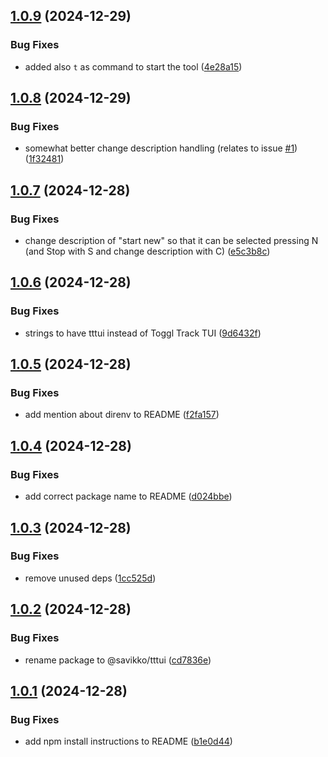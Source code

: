 ## [1.0.9](https://github.com/savikko/tttui/compare/v1.0.8...v1.0.9) (2024-12-29)


### Bug Fixes

* added also `t` as command to start the tool ([4e28a15](https://github.com/savikko/tttui/commit/4e28a1532aa563530bcf71a26af930750eca828e))

## [1.0.8](https://github.com/savikko/tttui/compare/v1.0.7...v1.0.8) (2024-12-29)


### Bug Fixes

* somewhat better change description handling (relates to issue [#1](https://github.com/savikko/tttui/issues/1)) ([1f32481](https://github.com/savikko/tttui/commit/1f32481ba6865207faa1dcecfc6f28ac76ca54d3))

## [1.0.7](https://github.com/savikko/tttui/compare/v1.0.6...v1.0.7) (2024-12-28)


### Bug Fixes

* change description of "start new" so that it can be selected pressing N (and Stop with S and change description with C) ([e5c3b8c](https://github.com/savikko/tttui/commit/e5c3b8c00a82c0bb55f1e92360ee27395c465340))

## [1.0.6](https://github.com/savikko/tttui/compare/v1.0.5...v1.0.6) (2024-12-28)


### Bug Fixes

* strings to have tttui instead of Toggl Track TUI ([9d6432f](https://github.com/savikko/tttui/commit/9d6432fc172194192742e2b67c9818ba15a8ae88))

## [1.0.5](https://github.com/savikko/tttui/compare/v1.0.4...v1.0.5) (2024-12-28)


### Bug Fixes

* add mention about direnv to README ([f2fa157](https://github.com/savikko/tttui/commit/f2fa1579877503fc394807f515efdc5c54736b3b))

## [1.0.4](https://github.com/savikko/tttui/compare/v1.0.3...v1.0.4) (2024-12-28)


### Bug Fixes

* add correct package name to README ([d024bbe](https://github.com/savikko/tttui/commit/d024bbec9f042fea14eeca7e8e6dc8671b6b46c4))

## [1.0.3](https://github.com/savikko/tttui/compare/v1.0.2...v1.0.3) (2024-12-28)


### Bug Fixes

* remove unused deps ([1cc525d](https://github.com/savikko/tttui/commit/1cc525d4e4c15b5e96b7eec14dc87b1010700c38))

## [1.0.2](https://github.com/savikko/tttui/compare/v1.0.1...v1.0.2) (2024-12-28)


### Bug Fixes

* rename package to @savikko/tttui ([cd7836e](https://github.com/savikko/tttui/commit/cd7836e6596a58aa56d195c7d54de2b5ce913627))

## [1.0.1](https://github.com/savikko/tttui/compare/v1.0.0...v1.0.1) (2024-12-28)


### Bug Fixes

* add npm install instructions to README ([b1e0d44](https://github.com/savikko/tttui/commit/b1e0d44223bce22cd37d65c0a59748ae66b6bd1f))
